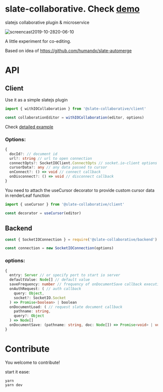 # slate-collaborative. Check [demo](https://slate-collaborative.herokuapp.com/)
slatejs collaborative plugin &amp; microservice

![screencast2019-10-2820-06-10](https://user-images.githubusercontent.com/23132107/67700384-ebff7280-f9be-11e9-9005-6ddadcafec47.gif)

A little experiment for co-editing.

Based on idea of https://github.com/humandx/slate-automerge

# API

## Client

Use it as a simple slatejs plugin

```ts
import { withIOCollaboration } from '@slate-collaborative/client'

const collaborationEditor = withIOCollaboration(editor, options)
```

Check [detailed example](https://github.com/cudr/slate-collaborative/blob/221d8929915c49cbe30a2f92550c9a604b9a527e/packages/example)

### Options:
```ts
{
  docId?: // document id
  url?: string // url to open connection
  connectOpts?: SocketIOClient.ConnectOpts // socket.io-client options
  cursorData?: any // any data passed to cursor
  onConnect?: () => void // connect callback
  onDisconnect?: () => void // disconnect callback
}
```

You need to attach the useCursor decorator to provide custom cursor data in renderLeaf function

```ts
import { useCursor } from '@slate-collaborative/client'

const decorator = useCursor(editor)
```



## Backend
```ts
const { SocketIOConnection } = require('@slate-collaborative/backend')

const connection = new SocketIOConnection(options)
```

### options:
```ts
{
  entry: Server // or specify port to start io server
  defaultValue: Node[] // default value
  saveFrequency: number // frequency of onDocumentSave callback execution in ms
  onAuthRequest: ( // auth callback
    query: Object,
    socket?: SocketIO.Socket
  ) => Promise<boolean> | boolean
  onDocumentLoad: ( // request slate document callback
    pathname: string,
    query?: Object
  ) => Node[]
  onDocumentSave: (pathname: string, doc: Node[]) => Promise<void> | void // save document callback
}
```

# Contribute

You welcome to contribute!

start it ease:
```
yarn
yarn dev
```

